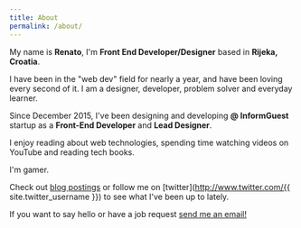 ```yaml
---
title: About
permalink: /about/
---
```

<div class="my-img-about"></div>

My name is **Renato**, I'm __Front End Developer/Designer__ based in **Rijeka, Croatia**.

I have been in the "web dev" field for nearly a year, and have been loving every second of it. I am a designer, developer, problem solver and everyday learner.

Since December 2015, I've been designing and developing **@ InformGuest** startup as a **Front-End Developer** and **Lead Designer**.

I enjoy reading about web technologies, spending time watching videos on YouTube and reading tech books.

I'm gamer.

Check out [blog postings](http://www.renatomandic.com/blog) or follow me on [twitter](http://www.twitter.com/{{ site.twitter_username }}) to see what I've been up to lately.

If you want to say hello or have a job request <a href="mailto:{{ site.email }}">send me an email!</a>
